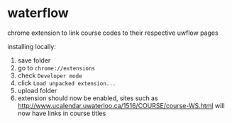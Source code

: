 # waterflow
chrome extension to link course codes to their respective uwflow pages

installing locally:

1. save folder
2. go to `chrome://extensions`
3. check `Developer mode`
4. click `Load unpacked extension...`
5. upload folder
6. extension should now be enabled, sites such as http://www.ucalendar.uwaterloo.ca/1516/COURSE/course-WS.html will now have links in course titles
